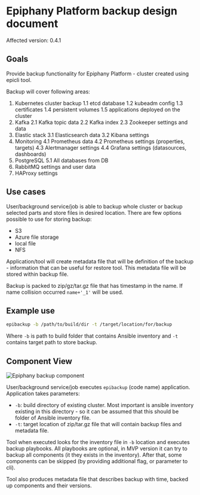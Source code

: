 # Epiphany Platform backup design document

Affected version: 0.4.1

## Goals

Provide backup functionality for Epiphany Platform - cluster created using epicli tool.

Backup will cover following areas:

1. Kubernetes cluster backup
1.1 etcd database
1.2 kubeadm config
1.3 certificates
1.4 persistent volumes
1.5 applications deployed on the cluster
2. Kafka
2.1 Kafka topic data 
2.2 Kafka index
2.3 Zookeeper settings and data
3. Elastic stack
3.1 Elasticsearch data
3.2 Kibana settings
4. Monitoring
4.1 Prometheus data
4.2 Prometheus settings (properties, targets)
4.3 Alertmanager settings
4.4 Grafana settings (datasources, dashboards)
5. PostgreSQL
5.1 All databases from DB
6. RabbitMQ settings and user data
7. HAProxy settings

## Use cases

User/background service/job is able to backup whole cluster or backup selected parts and store files in desired location.
There are few options possible to use for storing backup:
- S3
- Azure file storage
- local file
- NFS

Application/tool will create metadata file that will be definition of the backup - information that can be useful for restore tool. This metadata file will be stored within backup file.

Backup is packed to zip/gz/tar.gz file that has timestamp in the name. If name collision occurred `name+'_1'` will be used.  

## Example use

```bash
epibackup -b /path/to/build/dir -t /target/location/for/backup
```

Where `-b` is path to build folder that contains Ansible inventory and `-t` contains target path to store backup.

## Component View

![Epiphany backup component](backup_component.png)

User/background service/job executes `epibackup` (code name) application. Application takes parameters:
- `-b`: build directory of existing cluster. Most important is ansible inventory existing in this directory - so it can be assumed that this should be folder of Ansible inventory file. 
- `-t`: target location of zip/tar.gz file that will contain backup files and metadata file. 

Tool when executed looks for the inventory file in `-b` location and executes backup playbooks. All playbooks are optional, in MVP version it can try to backup all components (it they exists in the inventory). After that, some components can be skipped (by providing additional flag, or parameter to cli).

Tool also produces metadata file that describes backup with time, backed up components and their versions.
 